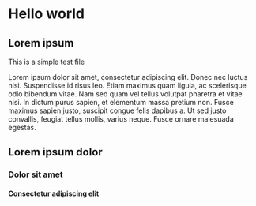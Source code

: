 # Hello world

## Lorem ipsum

This is a simple test file

Lorem ipsum dolor sit amet, consectetur adipiscing elit. Donec nec luctus nisi. Suspendisse id risus leo. Etiam maximus quam ligula, ac scelerisque odio bibendum vitae. Nam sed quam vel tellus volutpat pharetra et vitae nisi. In dictum purus sapien, et elementum massa pretium non. Fusce maximus sapien justo, suscipit congue felis dapibus a. Ut sed justo convallis, feugiat tellus mollis, varius neque. Fusce ornare malesuada egestas.

## Lorem ipsum dolor

### Dolor sit amet

#### Consectetur adipiscing elit
